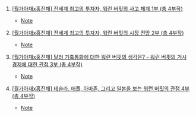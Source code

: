 1. [[월가아재x홍진채] 전세계 최고의 투자자, 워런 버핏의 사고 체계 1부 (총 4부작)](https://youtu.be/xvKtOlJIw2M)
    - [Note](./Note/워런버핏_사고체계_1부.md)

2. [[월가아재x홍진채] 전세계 최고의 투자자, 워런 버핏의 시장 전망 2부 (총 4부작)](https://youtu.be/LK7lE00_480)
    - [Note](./Note/워런버핏_사고체계_2부.md)

3. [[월가아재x홍진채] 달러 기축통화에 대한 워런 버핏의 생각은? - 워런 버핏의 거시경제에 대한 관점 3부 (총 4부작)](https://youtu.be/8CTAb6-1U4E) 
    - [Note](./Note/워런버핏_사고체계_3부.md)

4. [[월가아재x홍진채] 테슬라, 애플, 아마존, 그리고 일본을 보는 워런 버핏의 관점 4부 (총 4부작)](https://youtu.be/NArnM91MyNg)
    - [Note](./Note/워런버핏_사고체계_4부.md)